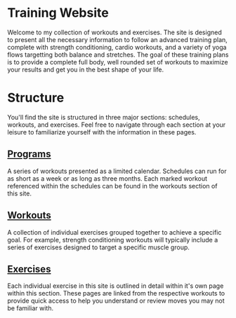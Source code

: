 # Training Website

Welcome to my collection of workouts and exercises.  The site is designed to present all the necessary information to follow an advanced training plan, complete with strength conditioning, cardio workouts, and a variety of yoga flows targetting both balance and stretches.  The goal of these training plans is to provide a complete full body, well rounded set of workouts to maximize your results and get you in the best shape of your life.

# Structure

You'll find the site is structured in three major sections: schedules, workouts, and exercises.  Feel free to navigate through each section at your leisure to familiarize yourself with the information in these pages.  

## [Programs](programs)

A series of workouts presented as a limited calendar. Schedules can run for as short as a week or as long as three months.  Each marked workout referenced within the schedules can be found in the workouts section of this site.

## [Workouts](workouts)

A collection of individual exercises grouped together to achieve a specific goal.  For example, strength conditioning workouts will typically include a series of exercises designed to target a specific muscle group.

## [Exercises](exercises)

Each individual exercise in this site is outlined in detail within it's own page within this section.  These pages are linked from the respective workouts to provide quick access to help you understand or review moves you may not be familiar with.
